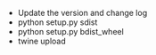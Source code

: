 - Update the version and change log
- python setup.py sdist
- python setup.py bdist_wheel
- twine upload

